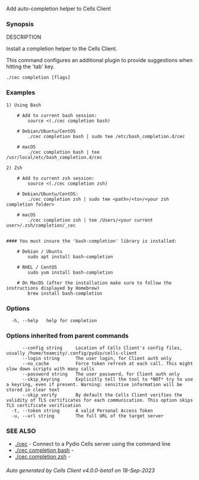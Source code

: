 Add auto-completion helper to Cells Client

### Synopsis


DESCRIPTION

  Install a completion helper to the Cells Client.

  This command configures an additional plugin to provide suggestions when hitting the 'tab' key.

```
./cec completion [flags]
```

### Examples

```
1) Using Bash

	# Add to current bash session:
		source <(./cec completion bash)

	# Debian/Ubuntu/CentOS
		./cec completion bash | sudo tee /etc/bash_completion.d/cec

	# macOS
		./cec completion bash | tee /usr/local/etc/bash_completion.d/cec

2) Zsh

	# Add to current zsh session:
		source <(./cec completion zsh)

	# Debian/Ubuntu/CentOS:
		./cec completion zsh | sudo tee <path>/<to>/<your zsh completion folder>

	# macOS
		./cec completion zsh | tee /Users/<your current user>/.zsh/completion/_cec


#### You must insure the 'bash-completion' library is installed:
	
	# Debian / Ubuntu
		sudo apt install bash-completion
	
	# RHEL / CentOS
		sudo yum install bash-completion
	
	# On MacOS (after the installation make sure to follow the instructions displayed by Homebrew)
		brew install bash-completion

```

### Options

```
  -h, --help   help for completion
```

### Options inherited from parent commands

```
      --config string     Location of Cells Client's config files, usually /home/teamcity/.config/pydio/cells-client
      --login string      The user login, for Client auth only
      --no_cache          Force token refresh at each call. This might slow down scripts with many calls
      --password string   The user password, for Client auth only
      --skip_keyring      Explicitly tell the tool to *NOT* try to use a keyring, even if present. Warning: sensitive information will be stored in clear text
      --skip_verify       By default the Cells Client verifies the validity of TLS certificates for each communication. This option skips TLS certificate verification
  -t, --token string      A valid Personal Access Token
  -u, --url string        The full URL of the target server
```

### SEE ALSO

* [./cec](./cec)	 - Connect to a Pydio Cells server using the command line
* [./cec completion bash](./cec-completion-bash)	 - 
* [./cec completion zsh](./cec-completion-zsh)	 - 

###### Auto generated by Cells Client v4.0.0-beta1 on 18-Sep-2023
